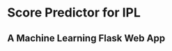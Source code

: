 #                                                     Score Predictor for IPL 
##                                                 A Machine Learning Flask Web App

                                                      

